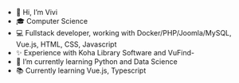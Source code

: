 - 👋 Hi, I’m Vivi
- 🎓 Computer Science 
- 💻 Fullstack developer, working with Docker/PHP/Joomla/MySQL, Vue.js, HTML, CSS, Javascript
- ✨ Experience with Koha Library Software and VuFind- 
- 🌱 I’m currently learning Python and Data Science
- 📚 Currently learning Vue.js, Typescript

<!---
vivi42/vivi42 is a ✨ special ✨ repository because its `README.md` (this file) appears on your GitHub profile.
You can click the Preview link to take a look at your changes.
- 👀 I’m interested in Philosophy, Books, Finance
- 📫 How to reach me ...
--->
